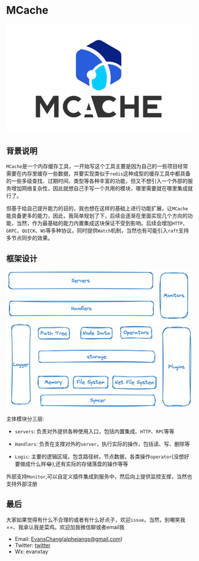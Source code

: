 # MCache
![mcache](doc/pic/mcache.png)
## 背景说明

`MCache`是一个内存缓存工具，一开始写这个工具主要是因为自己的一些项目经常需要在内存里缓存一些数据，并要实现类似于`redis`这种成型的缓存工具中都具备的一些多级查找、过期时间、类型等各种丰富的功能，但又不想引入一个外部的服务增加网络复杂性，因此就想自己手写一个共用的模块，哪里需要就在哪里集成就行了。

但基于给自己提升能力的目的，我也想在这样的基础上进行功能扩展，让`MCache`能具备更多的能力，因此，我简单规划了下，后续会逐渐在里面实现几个方向的功能，当然，作为最基础的能力内置集成这块保证不受到影响。后续会增加`HTTP`、`GRPC`、`QUICK`、`WS`等多种协议，同时提供`Watch`机制，当然也有可能引入`raft`支持多节点同步的效果。

## 框架设计

![architecture.svg](doc/pic/architecture.png)

主体模块分三层:

- `servers`: 负责对外提供各种使用入口，包括内置集成、`HTTP`、`RPC`等等

- `Handlers`: 负责在支撑对外的`server`，执行实际的操作，包括读、写、删除等
- `Logic`: 主要的逻辑区域，包含路径树，节点数据，各类操作`operator`(没想好要做成什么样😂),还有实际的存储落盘的操作等等

外部支持`Monitor`,可以自定义插件集成到服务中，然后向上提供监控支撑，当然也支持外部注册

## 最后

大家如果觉得有什么不合理的或者有什么好点子，欢迎`issue`，当然，别嘲笑我==、我承认我是菜鸡。欢迎加我微信聊或者email我

- Email: [EvansChang](https://github.com/AlpherJang)(alphejangs@gmail.com)
- Twitter: [twitter](https://twitter.com/EvansJang)
- Wx: evanxtay
